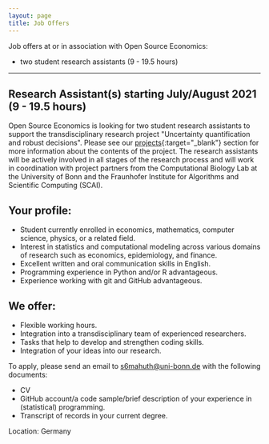 ```yaml
---
layout: page
title: Job Offers
---
```



Job offers at or in association with Open Source Economics:

- two student research assistants (9 - 19.5 hours)

---

## Research Assistant(s) starting July/August 2021 (9 - 19.5 hours)

Open Source Economics is looking for two student research assistants to support the transdisciplinary research project "Uncertainty quantification and robust decisions". Please see our [projects](https://open-econ.org/projects/){:target="_blank"} section for more information about the contents of the project. The research assistants will be actively involved in all stages of the research process and will work in coordination with project partners from the Computational Biology Lab at the University of Bonn and the Fraunhofer Institute for Algorithms and Scientific Computing (SCAI).

Your profile:
-------------

- Student currently enrolled in economics, mathematics, computer science, physics, or a related field.
- Interest in statistics and computational modeling across various domains of research such as economics, epidemiology, and finance.
- Excellent written and oral communication skills in English.
- Programming experience in Python and/or R advantageous.
- Experience working with git and GitHub advantageous.

We offer:
---------

- Flexible working hours.
- Integration into a transdisciplinary team of experienced researchers.
- Tasks that help to develop and strengthen coding skills.
- Integration of your ideas into our research.

To apply, please send an email to [s6mahuth@uni-bonn.de](mailto:s6mahuth@uni-bonn.de) with the following documents:

- CV
- GitHub account/a code sample/brief description of your experience in (statistical) programming.
- Transcript of records in your current degree.


Location: Germany
